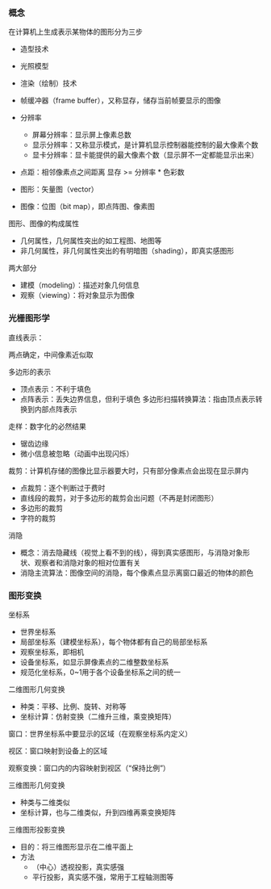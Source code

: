 ### 概念 

在计算机上生成表示某物体的图形分为三步
- 造型技术
- 光照模型
- 渲染（绘制）技术

- 帧缓冲器（frame buffer），又称显存，储存当前帧要显示的图像
- 分辨率
  - 屏幕分辨率：显示屏上像素总数
  - 显示分辨率：又称显示模式，是计算机显示控制器能控制的最大像素个数
  - 显卡分辨率：显卡能提供的最大像素个数（显示屏不一定都能显示出来）
- 点距：相邻像素点之间距离
显存 >= 分辨率 * 色彩数 

- 图形：矢量图（vector）
- 图像：位图（bit map），即点阵图、像素图

图形、图像的构成属性
- 几何属性，几何属性突出的如工程图、地图等
- 非几何属性，非几何属性突出的有明暗图（shading），即真实感图形

两大部分
- 建模（modeling）：描述对象几何信息
- 观察（viewing）：将对象显示为图像

### 光栅图形学 

直线表示： 

两点确定，中间像素近似取 

多边形的表示
- 顶点表示：不利于填色
- 点阵表示：丢失边界信息，但利于填色
多边形扫描转换算法：指由顶点表示转换到内部点阵表示 

走样：数字化的必然结果
- 锯齿边缘
- 微小信息被忽略（动画中出现闪烁）

裁剪：计算机存储的图像比显示器要大时，只有部分像素点会出现在显示屏内
- 点裁剪：逐个判断过于费时
- 直线段的裁剪，对于多边形的裁剪会出问题（不再是封闭图形）
- 多边形的裁剪
- 字符的裁剪

消隐
- 概念：消去隐藏线（视觉上看不到的线），得到真实感图形，与消隐对象形状、观察者和消隐对象的相对位置有关
- 消隐主流算法：图像空间的消隐，每个像素点显示离窗口最近的物体的颜色

### 图形变换 

坐标系
- 世界坐标系
- 局部坐标系（建模坐标系），每个物体都有自己的局部坐标系
- 观察坐标系，即相机
- 设备坐标系，如显示屏像素点的二维整数坐标系
- 规范化坐标系，0~1用于各个设备坐标系之间的统一

二维图形几何变换
- 种类：平移、比例、旋转、对称等
- 坐标计算：仿射变换（二维升三维，乘变换矩阵）

窗口：世界坐标系中要显示的区域（在观察坐标系内定义） 

视区：窗口映射到设备上的区域 

观察变换：窗口内的内容映射到视区（“保持比例”） 

三维图形几何变换
- 种类与二维类似
- 坐标计算，也与二维类似，升到四维再乘变换矩阵

三维图形投影变换
- 目的：将三维图形显示在二维平面上
- 方法
  - （中心）透视投影，真实感强
  - 平行投影，真实感不强，常用于工程轴测图等